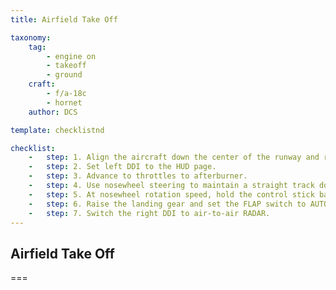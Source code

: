 ```yaml
---
title: Airfield Take Off

taxonomy:
    tag:
        - engine on
        - takeoff
        - ground
    craft:
        - f/a-18c
        - hornet
    author: DCS

template: checklistnd

checklist:
    -   step: 1. Align the aircraft down the center of the runway and roll forward to align the nosewheel down the runway. 
    -   step: 2. Set left DDI to the HUD page. 
    -   step: 3. Advance to throttles to afterburner. 
    -   step: 4. Use nosewheel steering to maintain a straight track down the runway. 
    -   step: 5. At nosewheel rotation speed, hold the control stick back until 6 to 8 degrees nose high attitude (water line above the horizon line on the HUD) 
    -   step: 6. Raise the landing gear and set the FLAP switch to AUTO once positive climb is established.  
    -   step: 7. Switch the right DDI to air-to-air RADAR. 
---
```


## Airfield Take Off

===
